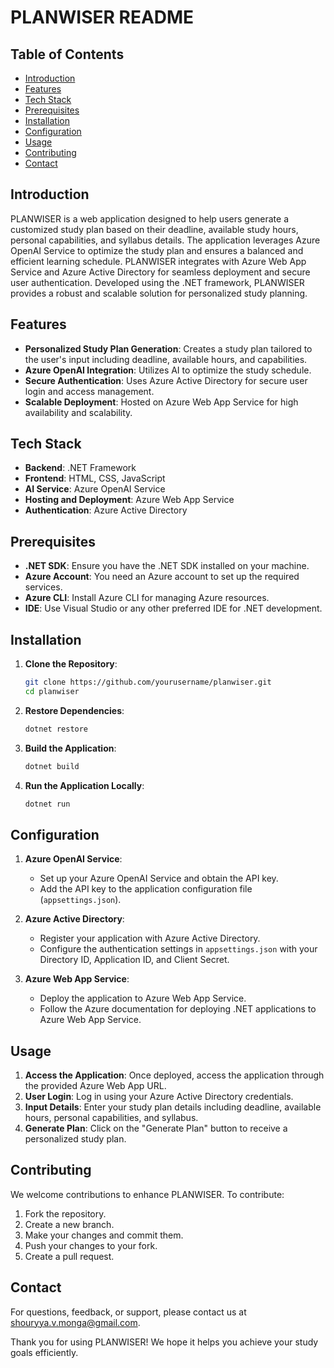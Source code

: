 # PLANWISER README

## Table of Contents
- [Introduction](#introduction)
- [Features](#features)
- [Tech Stack](#tech-stack)
- [Prerequisites](#prerequisites)
- [Installation](#installation)
- [Configuration](#configuration)
- [Usage](#usage)
- [Contributing](#contributing)
- [Contact](#contact)

## Introduction
PLANWISER is a web application designed to help users generate a customized study plan based on their deadline, available study hours, personal capabilities, and syllabus details. The application leverages Azure OpenAI Service to optimize the study plan and ensures a balanced and efficient learning schedule. PLANWISER integrates with Azure Web App Service and Azure Active Directory for seamless deployment and secure user authentication. Developed using the .NET framework, PLANWISER provides a robust and scalable solution for personalized study planning.

## Features
- **Personalized Study Plan Generation**: Creates a study plan tailored to the user's input including deadline, available hours, and capabilities.
- **Azure OpenAI Integration**: Utilizes AI to optimize the study schedule.
- **Secure Authentication**: Uses Azure Active Directory for secure user login and access management.
- **Scalable Deployment**: Hosted on Azure Web App Service for high availability and scalability.

## Tech Stack
- **Backend**: .NET Framework
- **Frontend**: HTML, CSS, JavaScript
- **AI Service**: Azure OpenAI Service
- **Hosting and Deployment**: Azure Web App Service
- **Authentication**: Azure Active Directory

## Prerequisites
- **.NET SDK**: Ensure you have the .NET SDK installed on your machine.
- **Azure Account**: You need an Azure account to set up the required services.
- **Azure CLI**: Install Azure CLI for managing Azure resources.
- **IDE**: Use Visual Studio or any other preferred IDE for .NET development.

## Installation
1. **Clone the Repository**:
   ```sh
   git clone https://github.com/yourusername/planwiser.git
   cd planwiser
   ```

2. **Restore Dependencies**:
   ```sh
   dotnet restore
   ```

3. **Build the Application**:
   ```sh
   dotnet build
   ```

4. **Run the Application Locally**:
   ```sh
   dotnet run
   ```

## Configuration
1. **Azure OpenAI Service**: 
   - Set up your Azure OpenAI Service and obtain the API key.
   - Add the API key to the application configuration file (`appsettings.json`).

2. **Azure Active Directory**:
   - Register your application with Azure Active Directory.
   - Configure the authentication settings in `appsettings.json` with your Directory ID, Application ID, and Client Secret.

3. **Azure Web App Service**:
   - Deploy the application to Azure Web App Service.
   - Follow the Azure documentation for deploying .NET applications to Azure Web App Service.

## Usage
1. **Access the Application**: Once deployed, access the application through the provided Azure Web App URL.
2. **User Login**: Log in using your Azure Active Directory credentials.
3. **Input Details**: Enter your study plan details including deadline, available hours, personal capabilities, and syllabus.
4. **Generate Plan**: Click on the "Generate Plan" button to receive a personalized study plan.

## Contributing
We welcome contributions to enhance PLANWISER. To contribute:
1. Fork the repository.
2. Create a new branch.
3. Make your changes and commit them.
4. Push your changes to your fork.
5. Create a pull request.


## Contact
For questions, feedback, or support, please contact us at shouryya.v.monga@gmail.com.

Thank you for using PLANWISER! We hope it helps you achieve your study goals efficiently.
